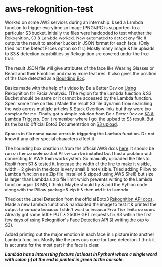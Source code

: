 # aws-rekognition-test

Worked on some AWS services during an internship. Used a Lambda function to trigger everytime an image (PNG/JPG is supported) to a particular S3 bucket. Initially the files were hardcoded to test whether the Rekognition, S3 & Lambda worked. Now automated to detect any file & outputs the result to another bucket in JSON format for each face. (Only tried out the Detect Faces option so far.) Mostly many image & file uploads to S3 & detection capabilities by Rekognition are covered under the free trial.

The result JSON file will give attributes of the face like Wearing Glasses or Beard and their Emotions and many more features. It also gives the position of the face detected as a [Bounding Box](https://docs.aws.amazon.com/rekognition/latest/dg/images-displaying-bounding-boxes.html).

Basics made with the help of a video by Be a Better Dev on [Using Rekognition for Facial Analysis](https://www.youtube.com/watch?v=3PGPfs-ARdo). (The region for the Lambda function & S3 Bucket should be same or it cannot be accessed by the Lambda function. Spent some time on this.) Made the result S3 file dynamic from searching the web across multiple articles & Stack Overflow links but they were too complex for me. Finally got a simple solution from Be a Better Dev on [S3 & Lambda Triggers](https://www.youtube.com/watch?v=OJrxbr9ebDE). Don't remember where I got the upload to S3 result. But its the basic Official Boto3 Documentation on [S3 upload](https://boto3.amazonaws.com/v1/documentation/api/latest/guide/s3-uploading-files.html).

Spaces in file name cause errors in triggering the Lambda function. Do not know if any other special characters affect it.

The bounding box creation is from the official AWS docs [here](https://docs.aws.amazon.com/rekognition/latest/dg/images-displaying-bounding-boxes.html). It should be run on the console so that Pillow can be installed but I had a problem with connecting to AWS from work system. So manually uploaded the files to Replit from S3 & tested it. Increase the width of the line to make it visible, width = 2 given in the docs is very small & not visible. Tried adding Pillow to Lambda function as a Zip file (installed & zipped using AWS Shell) but size is larger than Lambda's zip file limit which prevents writing to the Lambda function again (3 MB, I think). Maybe should try & add the Python code along with the Pillow package & zip it & then add it to Lambda.

Tried out the Label Detection from the official Boto3 [Rekognition API docs](https://docs.aws.amazon.com/rekognition/latest/APIReference/API_DetectLabels.html). Made a new Lambda function & hardcoded the image to test it & printed the output to console because I didn't want to incease Free Tier limits so soon. Already got some 500+ PUT & 2500+ GET requests for S3 within the first few days of using Rekognition's Face Detection API (& writing the o/p to S3).

Added printing out the major emotion in each face in a picture into another Lambda function. Mostly like the previous code for face detection. I think it is accurate for the most part if the face is clear.

***Lambda has a interesting feature (at least in Python) where a single word with colon (:) at the end is printed in green to the console.***
